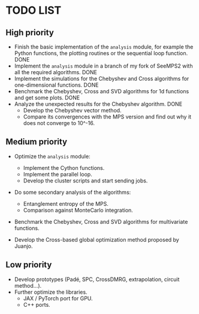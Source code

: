 # TODO LIST

## High priority
- Finish the basic implementation of the `analysis` module, for example the Python functions, the plotting routines or the sequential loop function. DONE
- Implement the `analysis` module in a branch of my fork of SeeMPS2 with all the required algorithms. DONE
- Implement the simulations for the Chebyshev and Cross algorithms for one-dimensional functions. DONE
- Benchmark the Chebyshev, Cross and SVD algorithms for 1d functions and get some plots. DONE
- Analyze the unexpected results for the Chebyshev algorithm. DONE
    - Develop the Chebyshev vector method.
    - Compare its convergences with the MPS version and find out why it does not converge to 10^-16.

## Medium priority
- Optimize the `analysis` module:
    - Implement the Cython functions.
    - Implement the parallel loop.
    - Develop the cluster scripts and start sending jobs.
- Do some secondary analysis of the algorithms:
    - Entanglement entropy of the MPS.
    - Comparison against MonteCarlo integration.

- Benchmark the Chebyshev, Cross and SVD algorithms for multivariate functions.
- Develop the Cross-based global optimization method proposed by Juanjo.

## Low priority
- Develop prototypes (Padé, SPC, CrossDMRG, extrapolation, circuit method...).
- Further optimize the libraries.
    - JAX / PyTorch port for GPU.
    - C++ ports.